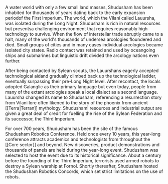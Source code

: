 A water world with only a few small land masses, Shudusham has been inhabited for thousands of years dating back to the early expansion periodof the First Imperium. The world,  which the Vilani called Lauursha, was isolated during the Long Night. Shudusham is rich in natural resources but presentsa challenging environment that requires reasonably high technology to survive. When the flow of interstellar trade abruptly came to a halt, many of the world's thousands of undersea arcologies floundered and died. Small groups of cities and in many cases individual arcologies became isolated city states. Radio contact was retained and used by oceangoing ships and submarines but linguistic drift divided the arcology nations even further.

After being contacted by Sylean scouts, the Lauurshans eagerly accepted technological aidand gradually climbed back up the technological  ladder, eventually surpassing their pre-Long Night level. After recontact, the locals adopted Galanglic as their primary language but even today, people from many of the extant arcologies speak a local dialect as a second language. Lauursha changed its name to Shudusham, referencing a resurrection story from Vilani lore often likened to the story of the phoenix from ancient [[Terra|Terran]] mythology. Shudushami resources and industrial output are given a great deal of credit for fuelling the rise of the Sylean Federation and its successor, the Third Imperium.

For over 700 years, Shudusham has been the site of the famous Shudusham Robotics Conference. Held once every 10 years, this year-long conference attracts academics and technologists from throughout the [[Core sector]]  and beyond. New discoveries, product demonstrations and thousands of panels are held during the year-long event. Shudusham was selected to host the event due to its historical significance. About a century before the founding of the Third Imperium, terrorists used armed robots to destroy a Sylean warship at Fornol. Shortly thereafter, Shudusham hosted the Shudusham Robotics Concords, which set strict limitations on the use of robots.
